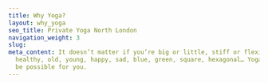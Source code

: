 ```yaml
---
title: Why Yoga?
layout: why_yoga
seo_title: Private Yoga North London
navigation_weight: 3
slug: 
meta_content: It doesn’t matter if you’re big or little, stiff or flexible, injured,
  healthy, old, young, happy, sad, blue, green, square, hexagonal… Yoga can still
  be possible for you.
---
```

